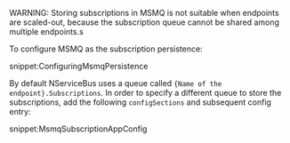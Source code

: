 WARNING: Storing subscriptions in MSMQ is not suitable when endpoints are scaled-out, because the subscription queue cannot be shared among multiple endpoints.s

To configure MSMQ as the subscription persistence:

snippet:ConfiguringMsmqPersistence

By default NServiceBus uses a queue called `{Name of the endpoint}.Subscriptions`. In order to specify a different queue to store the subscriptions, add the following `configSections` and subsequent config entry:

snippet:MsmqSubscriptionAppConfig